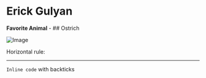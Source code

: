 # Erick Gulyan
**Favorite Animal** - ## Ostrich



![Image](https://www.google.com/url?sa=i&url=https%3A%2F%2Funsplash.com%2Fs%2Fphotos%2Fostrich&psig=AOvVaw1XSO1L6zbmSPvedVhpjBba&ust=1642116695680000&source=images&cd=vfe&ved=0CAsQjRxqFwoTCMDBxcSvrfUCFQAAAAAdAAAAABAI)


Horizontal rule:

---

`Inline code` with backticks